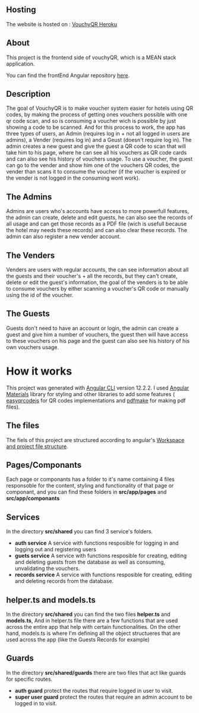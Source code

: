 ## Hosting

The website is hosted on : [VouchyQR Heroku](https://vouchyqr.herokuapp.com)

## About
This project is the frontend side of vouchyQR, which is a MEAN stack application.

You can find the frontEnd Angular repository [here](https://github.com/Notkirito18/vouchyQR-backend).

## Description

The goal of VouchyQR is to make voucher system easier for hotels using QR codes, by making the process of getting ones vouchers possible with one qr code scan, and so is consuming a voucher wich is possible by just showing a code to be scanned. And for this process to work, the app has three types of users, an Admin (requires log in + not all logged in users are admins), a Vender (requires log in) and a Geust (doesn't require log in). The admin creates a new guest and give the guest a QR code to scan that will take him to his page, where he can see all his vouchers as QR code cards and can also see his history of vouchers usage. To use a voucher, the guest can go to the vender and show him one of the vouchers QR codes, the vender than scans it to consume the voucher (if the voucher is expired or the vender is not logged in the consuming wont work).

## The Admins

Admins are users who's accounts have access to more powerfull features, the admin can create, delete and edit guests, he can also see the records of all usage and can get those records as a PDF file (wich is usefull because the hotel may needs these records) and can also clear these records. The admin can also register a new vender account.

## The Venders

Venders are users with regular accounts, the can see information about all the guests and their voucher's + all the records, but they can't create, delete or edit the guest's information, the goal of the venders is to be able to consume vouchers by either scanning a voucher's QR code or manually using the id of the voucher.

## The Guests

Guests don't need to have an account or login, the admin can create a guest and give him a number of vouchers, the guest then will have access to these vouchers on his page and the guest can also see his history of his own vouchers usage.

# How it works

This project was generated with [Angular CLI](https://github.com/angular/angular-cli) version 12.2.2. I used [Angular Materials](https://material.angular.io/) library for styling and other libraries to add some features ( [easyqrcodejs](https://www.npmjs.com/package/easyqrcodejs) for QR codes implementations and [pdfmake](https://www.npmjs.com/package/pdfmake) for making pdf files).

## The files

The fiels of this project are structured according to angular's [Workspace and project file structure](https://angular.io/guide/file-structure).

## Pages/Componants

Each page or componants has a folder to it's name containing 4 files responsoble for the content, styling and functionality of that page or componant, and you can find these folders in **src/app/pages** and **src/app/componants**

## Services

In the directory **src/shared** you can find 3 service's folders.

- **auth service** A service with functions resposible for logging in and logging out and registering users
- **guets service** A service with functions resposible for creating, editing and deleting guests from the database as well as consuming, unvalidating the vouchers.
- **records service** A service with functions resposible for creating, editing and deleting records from the database.


## helper.ts and models.ts

In the directory **src/shared** you can find the two files **helper.ts** and **models.ts**, And in helper.ts file there are a few functions that are used across the entire app that help with certain functionalities. On the other hand, models.ts is where I'm defining all the object structueres that are used across the app (like the Guests Records for example)

## Guards

In the directory **src/shared/guards** there are two files that act like guards for specific routes.

- **auth guard** protect the routes that require logged in user to visit.
- **super user guard** protect the routes that require an admin account to be logged in to visit.
